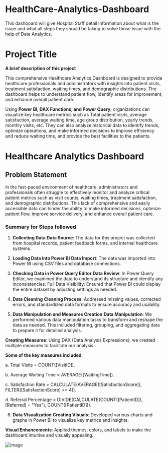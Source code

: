 # HealthCare-Analytics-Dashboard
This dashboard will give Hospital Staff detail information about what is the issue and what all steps they should be taking to solve those issue with the help of Data Analytics. 


# Project Title

**A brief description of this project**

This comprehensive Healthcare Analytics Dashboard is designed to provide healthcare professionals and administrators with insights into patient visits, treatment satisfaction, waiting times, and demographic distributions. The dashboard helps to understand patient flow, identify areas for improvement, and enhance overall patient care.

Using **Power BI, DAX Functions, and Power Query**, organizations can visualize key healthcare metrics such as Total patient visits, average satisfaction, average waiting time, age group distribution, yearly trends, monthly visits, etc. They can also analyze historical data to identify trends, optimize operations, and make informed decisions to improve efficiency and reduce waiting time, and provide the best facilities to the patients.

# Healthcare Analytics Dashboard



## Problem Statement

In the fast-paced environment of healthcare, administrators and professionals often struggle to effectively monitor and analyze critical patient metrics such as visit counts, waiting times, treatment satisfaction, and demographic distributions. This lack of comprehensive and easily accessible data can hinder the ability to make informed decisions, optimize patient flow, improve service delivery, and enhance overall patient care.

### Summary for Steps followed 
1. **Collecting Data**
**Data Source**: The data for this project was collected from hospital records, patient feedback forms, and internal healthcare systems.

2. **Loading Data into Power BI**
**Data Import**: The data was imported into Power BI using CSV files and database connections.

3. **Checking Data in Power Query Editor**
**Data Review**: In Power Query Editor, we examined the data to understand its structure and identify any inconsistencies.
Full Data Visibility: Ensured that Power BI could display the entire dataset by adjusting settings as needed.

4. **Data Cleaning**
**Cleaning Process**: Addressed missing values, corrected errors, and standardized data formats to ensure accuracy and usability.

5. **Data Manipulation and Measures Creation**
**Data Manipulation**: We performed various data manipulation tasks to transform and reshape the data as needed. This included filtering, grouping, and aggregating data to prepare it for detailed analysis.

**Creating Measures**: Using DAX (Data Analysis Expressions), we created multiple measures to facilitate our analysis. 

**Some of the key measures included**:

a. Total Visits = COUNT([VisitID]).

b. Average Waiting Time = AVERAGE([WaitingTime]).

c. Satisfaction Rate = CALCULATE(AVERAGE([SatisfactionScore]), FILTER([SatisfactionScore] >= 4)).

d. Referral Percentage = DIVIDE(CALCULATE(COUNT([PatientID]), [Referred] = "Yes"), COUNT([PatientID])).

6. **Data Visualization**
**Creating Visuals**: Developed various charts and graphs in Power BI to visualize key metrics and insights.

**Visual Enhancements**: Applied themes, colors, and labels to make the dashboard intuitive and visually appealing.



![image](https://github.com/MithilKothari/HealthCare-Analytics-Dashboard/assets/156261969/18b0f9cd-56a4-4c17-890f-fef1e2266bcd)




